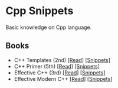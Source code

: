 # Cpp Snippets

Basic knowledge on Cpp language.

## Books

- C++ Templates (2nd) [[Read]](https://github.com/Walton1128/CPP-Templates-2nd--)  [[Snippets]](./cpp-templates)
- C++ Primer (5th) [[Read]](https://item.jd.com/11306138.html) [[Snippets]](./cpp-primer)
- Effective C++ (3rd) [[Read]](https://item.jd.com/10393318.html) [[Snippets]](./effective-cpp)
- Effective Modern C++ [[Read]](https://github.com/CnTransGroup/EffectiveModernCppChinese) [[Snippets]](./effective-modern-cpp)